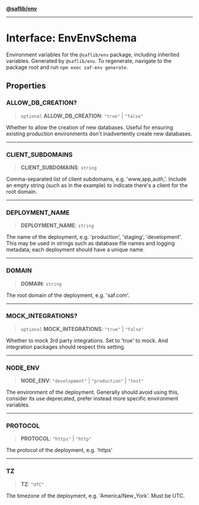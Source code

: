 [**@saflib/env**](../index.md)

***

# Interface: EnvEnvSchema

Environment variables for the `@saflib/env` package, including inherited variables.
Generated by `@saflib/env`. To regenerate, navigate to the package root and run `npm exec saf-env generate`.

## Properties

### ALLOW\_DB\_CREATION?

> `optional` **ALLOW\_DB\_CREATION**: `"true"` \| `"false"`

Whether to allow the creation of new databases. Useful for ensuring existing production environments don't inadvertently create new databases.

***

### CLIENT\_SUBDOMAINS

> **CLIENT\_SUBDOMAINS**: `string`

Comma-separated list of client subdomains, e.g. 'www,app,auth,'. Include an empty string (such as in the example) to indicate there's a client for the root domain.

***

### DEPLOYMENT\_NAME

> **DEPLOYMENT\_NAME**: `string`

The name of the deployment, e.g. 'production', 'staging', 'development'. This may be used in strings such as database file names and logging metadata; each deployment should have a unique name.

***

### DOMAIN

> **DOMAIN**: `string`

The root domain of the deployment, e.g. 'saf.com'.

***

### MOCK\_INTEGRATIONS?

> `optional` **MOCK\_INTEGRATIONS**: `"true"` \| `"false"`

Whether to mock 3rd party integrations. Set to 'true' to mock. And integration packages should respect this setting.

***

### NODE\_ENV

> **NODE\_ENV**: `"development"` \| `"production"` \| `"test"`

The environment of the deployment. Generally should avoid using this, consider its use deprecated, prefer instead more specific environment variables.

***

### PROTOCOL

> **PROTOCOL**: `"https"` \| `"http"`

The protocol of the deployment, e.g. 'https'

***

### TZ

> **TZ**: `"UTC"`

The timezone of the deployment, e.g. 'America/New_York'. Must be UTC.
